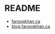 # README
- [farooqkhan.ca](https://www.farooqkhan.ca/)
- [blog.farooqkhan.ca](https://blog.farooqkhan.ca/)
  
